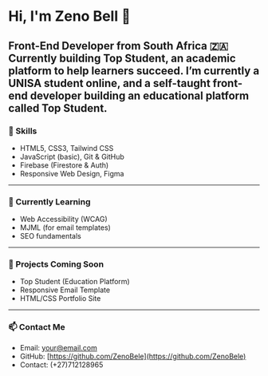 # Hi, I'm Zeno Bell 👋  
**Front-End Developer** from South Africa 🇿🇦  
Currently building **Top Student**, an academic platform to help learners succeed.
I’m currently a UNISA student online, and a self-taught front-end developer building an educational platform called **Top Student**.
---

### 🚀 Skills
- HTML5, CSS3, Tailwind CSS
- JavaScript (basic), Git & GitHub
- Firebase (Firestore & Auth)
- Responsive Web Design, Figma

---

### 🌱 Currently Learning
- Web Accessibility (WCAG)
- MJML (for email templates)
- SEO fundamentals

---

### 🔧 Projects Coming Soon
- Top Student (Education Platform)
- Responsive Email Template
- HTML/CSS Portfolio Site

---

### 📫 Contact Me
- Email: [your@email.com](mailto:belevhulenda57@gmail.com)
- GitHub: [https://github.com/ZenoBele](https://github.com/ZenoBele)
- Contact: (+27)712128965
